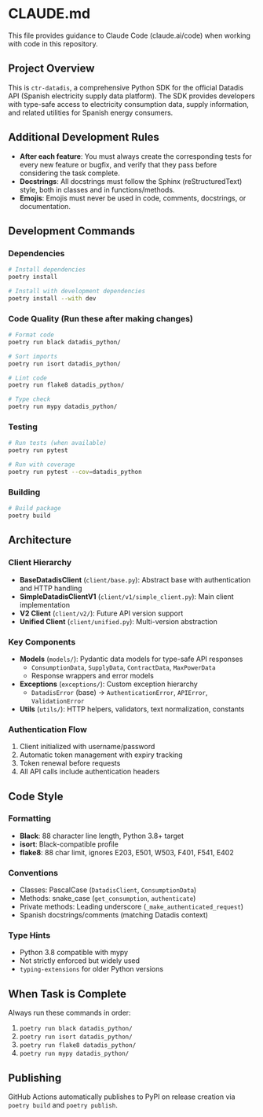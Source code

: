 # CLAUDE.md

This file provides guidance to Claude Code (claude.ai/code) when working with code in this repository.

## Project Overview

This is `ctr-datadis`, a comprehensive Python SDK for the official Datadis API (Spanish electricity supply data platform). The SDK provides developers with type-safe access to electricity consumption data, supply information, and related utilities for Spanish energy consumers.



## Additional Development Rules

- **After each feature**: You must always create the corresponding tests for every new feature or bugfix, and verify that they pass before considering the task complete.
- **Docstrings**: All docstrings must follow the Sphinx (reStructuredText) style, both in classes and in functions/methods.
- **Emojis**: Emojis must never be used in code, comments, docstrings, or documentation.

## Development Commands

### Dependencies
```bash
# Install dependencies
poetry install

# Install with development dependencies
poetry install --with dev
```

### Code Quality (Run these after making changes)
```bash
# Format code
poetry run black datadis_python/

# Sort imports
poetry run isort datadis_python/

# Lint code
poetry run flake8 datadis_python/

# Type check
poetry run mypy datadis_python/
```

### Testing
```bash
# Run tests (when available)
poetry run pytest

# Run with coverage
poetry run pytest --cov=datadis_python
```

### Building
```bash
# Build package
poetry build
```

## Architecture

### Client Hierarchy
- **BaseDatadisClient** (`client/base.py`): Abstract base with authentication and HTTP handling
- **SimpleDatadisClientV1** (`client/v1/simple_client.py`): Main client implementation
- **V2 Client** (`client/v2/`): Future API version support
- **Unified Client** (`client/unified.py`): Multi-version abstraction

### Key Components
- **Models** (`models/`): Pydantic data models for type-safe API responses
  - `ConsumptionData`, `SupplyData`, `ContractData`, `MaxPowerData`
  - Response wrappers and error models
- **Exceptions** (`exceptions/`): Custom exception hierarchy
  - `DatadisError` (base) → `AuthenticationError`, `APIError`, `ValidationError`
- **Utils** (`utils/`): HTTP helpers, validators, text normalization, constants

### Authentication Flow
1. Client initialized with username/password
2. Automatic token management with expiry tracking
3. Token renewal before requests
4. All API calls include authentication headers

## Code Style

### Formatting
- **Black**: 88 character line length, Python 3.8+ target
- **isort**: Black-compatible profile
- **flake8**: 88 char limit, ignores E203, E501, W503, F401, F541, E402

### Conventions
- Classes: PascalCase (`DatadisClient`, `ConsumptionData`)
- Methods: snake_case (`get_consumption`, `authenticate`)
- Private methods: Leading underscore (`_make_authenticated_request`)
- Spanish docstrings/comments (matching Datadis context)

### Type Hints
- Python 3.8 compatible with mypy
- Not strictly enforced but widely used
- `typing-extensions` for older Python versions

## When Task is Complete

Always run these commands in order:
1. `poetry run black datadis_python/`
2. `poetry run isort datadis_python/`
3. `poetry run flake8 datadis_python/`
4. `poetry run mypy datadis_python/`

## Publishing

GitHub Actions automatically publishes to PyPI on release creation via `poetry build` and `poetry publish`.

